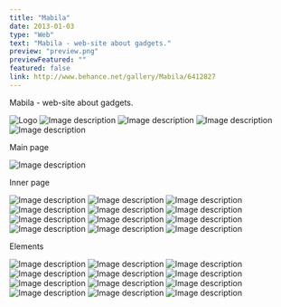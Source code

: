 ```yaml
---
title: "Mabila"
date: 2013-01-03
type: "Web"
text: "Mabila - web-site about gadgets."
preview: "preview.png"
previewFeatured: ""
featured: false
link: http://www.behance.net/gallery/Mabila/6412827
---
```


Mabila - web-site about gadgets.

![Logo](1.jpg)
![Image description](2.jpg)
![Image description](3.jpg)
![Image description](4.jpg)
![Image description](5.jpg)


Main page

![Image description](6.jpg)


Inner page

![Image description](7.jpg)
![Image description](8.jpg)
![Image description](9.jpg)
![Image description](10.jpg)
![Image description](11.jpg)
![Image description](12.jpg)
![Image description](13.jpg)
![Image description](14.jpg)
![Image description](15.jpg)
![Image description](16.jpg)
![Image description](17.jpg)
![Image description](18.jpg)

Elements

![Image description](19.jpg)
![Image description](20.jpg)
![Image description](21.jpg)
![Image description](22.jpg)
![Image description](23.jpg)
![Image description](24.jpg)
![Image description](25.jpg)
![Image description](26.jpg)
![Image description](27.jpg)
![Image description](28.jpg)
![Image description](29.jpg)
![Image description](30.jpg)